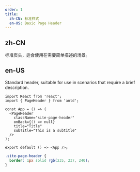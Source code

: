 ```yaml
---
order: 1
title:
  zh-CN: 标准样式
  en-US: Basic Page Header
---
```


## zh-CN

标准页头，适合使用在需要简单描述的场景。

## en-US

Standard header, suitable for use in scenarios that require a brief description.

```tsx
import React from 'react';
import { PageHeader } from 'antd';

const App = () => (
  <PageHeader
    className="site-page-header"
    onBack={() => null}
    title="Title"
    subTitle="This is a subtitle"
  />
);

export default () => <App />;
```

```css
.site-page-header {
  border: 1px solid rgb(235, 237, 240);
}
```
